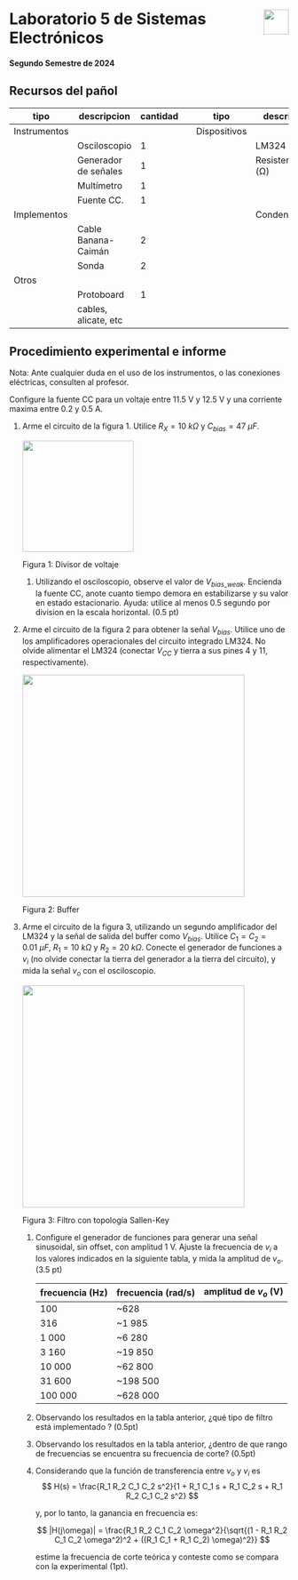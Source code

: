 # <img src="https://julianodb.github.io/SISTEMAS_ELECTRONICOS_PARA_INGENIERIA_BIOMEDICA/img/logo_fing.png?raw=true" align="right" height="45"> Laboratorio 5 de Sistemas Electrónicos
#### Segundo Semestre de 2024

## Recursos del pañol

| tipo | descripcion | cantidad | | tipo | descripcion | valor | cantidad |
| -- | -- | -- | --| -- | -- | -- | -- |
| Instrumentos |  |  | | Dispositivos |  |  |  |
|  | Osciloscopio | 1 | |  | LM324 |  | 1 |
|  | Generador de señales | 1 | |  | Resistencias (Ω) |  |  |
|  | Multímetro | 1 | |  |  | 10 k | 3 |
|  | Fuente CC. | 1 | |  | | 20 k  | 1 |
| Implementos |  |  | | | Condensadores |  |  |
|  | Cable Banana-Caimán | 2 | | |  | $0.01 \mu F$ | 2 |
|  | Sonda | 2 | | | |  $47 \mu F$ | 1 |
| Otros |  |  | |  | |  |  |
| | Protoboard | 1 | |  | | | |
| | cables, alicate, etc | | |  | | |  |

## Procedimiento experimental e informe

Nota: Ante cualquier duda en el uso de los instrumentos, o las conexiones eléctricas, consulten al profesor.

Configure la fuente CC para un voltaje entre 11.5 V y 12.5 V y una corriente maxima entre 0.2 y 0.5 A.

1. Arme el circuito de la figura 1.  Utilice $R_X = 10\ k\Omega$ y $C_{bias}=47\ \mu F$.

   <img src="https://julianodb.github.io/electronic_circuits_diagrams/half_voltage_divider.png" width="200">

   Figura 1: Divisor de voltaje

   1. Utilizando el osciloscopio, observe el valor de $V_{bias\_weak}$. Encienda la fuente CC, anote cuanto tiempo demora en estabilizarse y su valor en estado estacionario. Ayuda: utilice al menos 0.5 segundo por division en la escala horizontal. (0.5 pt)

2. Arme el circuito de la figura 2 para obtener la señal $V_{bias}$. Utilice uno de los amplificadores operacionales del circuito integrado LM324. No olvide alimentar el LM324 (conectar $V_{CC}$ y tierra a sus pines 4 y 11, respectivamente).

   <img src="https://julianodb.github.io/electronic_circuits_diagrams/buffer_vbias.png" width="400">

   Figura 2: Buffer

3. Arme el circuito de la figura 3, utilizando un segundo amplificador del LM324 y la señal de salida del buffer como $V_{bias}$. Utilice $C_1 = C_2 = 0.01\ \mu F$, $R_1 = 10\ k\Omega$ y $R_2 = 20\ k\Omega$. Conecte el generador de funciones a $v_i$ (no olvide conectar la tierra del generador a la tierra del circuito), y mida la señal $v_o$ con el osciloscopio.

   <img src="https://julianodb.github.io/electronic_circuits_diagrams/sallen_key_high_2.png" width="400">

   Figura 3: Filtro con topología Sallen-Key

   1. Configure el generador de funciones para generar una señal sinusoidal, sin offset, con amplitud 1 V. Ajuste la frecuencia de $v_i$ a los valores indicados en la siguiente tabla, y mida la amplitud de $v_o$. (3.5 pt)

        | frecuencia (Hz) | frecuencia (rad/s) | amplitud de $v_o$ (V) |
        | -- | -- | -- |
        | 100 | ~628  |  |
        | 316 | ~1 985 |  |
        | 1 000 | ~6 280  |  |
        | 3 160 | ~19 850 |  |
        | 10 000 | ~62 800  |  |
        | 31 600 | ~198 500 |  |
        | 100 000 | ~628 000  |  |

   1. Observando los resultados en la tabla anterior, ¿qué tipo de filtro está implementado ? (0.5pt)
   1. Observando los resultados en la tabla anterior, ¿dentro de que rango de frecuencias se encuentra su frecuencia de corte? (0.5pt)
   1. Considerando que la función de transferencia entre $v_o$ y $v_i$ es 
       $$ H(s) = \frac{R_1 R_2 C_1 C_2 s^2}{1 + R_1 C_1 s + R_1 C_2 s + R_1 R_2 C_1 C_2 s^2}  $$

       y, por lo tanto, la ganancia en frecuencia es:

       $$ |H(j\omega)| = \frac{R_1 R_2 C_1 C_2 \omega^2}{\sqrt{(1 - R_1 R_2 C_1 C_2 \omega^2)^2 + ((R_1 C_1 + R_1 C_2) \omega)^2}} $$

       estime la frecuencia de corte teórica y conteste como se compara con la experimental (1pt).